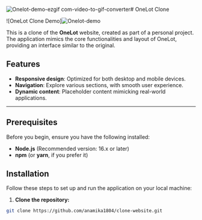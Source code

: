 ![Onelot-demo-ezgif com-video-to-gif-converter](https://github.com/user-attachments/assets/3cc4f215-df67-4a3b-bd2b-d0595f7b846f)# OneLot Clone

![OneLot Clone Demo]![Onelot-demo](https://github.com/user-attachments/assets/96898ee1-b7f0-4c47-9cd4-0f641f465dae)


This is a clone of the **OneLot** website, created as part of a personal project. The application mimics the core functionalities and layout of OneLot, providing an interface similar to the original.

## Features

- **Responsive design**: Optimized for both desktop and mobile devices.
- **Navigation**: Explore various sections, with smooth user experience.
- **Dynamic content**: Placeholder content mimicking real-world applications.

---

## Prerequisites

Before you begin, ensure you have the following installed:

- **Node.js** (Recommended version: 16.x or later)
- **npm** (or **yarn**, if you prefer it)

## Installation

Follow these steps to set up and run the application on your local machine:

1. **Clone the repository:**

```bash
git clone https://github.com/anamika1804/clone-website.git
